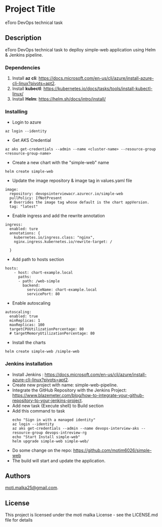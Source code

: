 # Project Title

eToro DevOps technical task

## Description
eToro DevOps technical task to deplloy simple-web application using Helm & Jenkins pipeline.

### Dependencies
1. Install **az cli**:  https://docs.microsoft.com/en-us/cli/azure/install-azure-cli-linux?pivots=apt2.
2. Install **kubectl**:  https://kubernetes.io/docs/tasks/tools/install-kubectl-linux/
3. Install **Helm**:  https://helm.sh/docs/intro/install/

### Installing

* Login to azure
```
az login --identity
```

* Get AKS Credential
```
az aks get-credentials --admin --name <cluster-name> --resource-group <resource-group-name>
```
 
* Create a new chart with the "simple-web" name
``` 
helm create simple-web
```

* Update the image repository & image tag in values.yaml file
```
image:
  repository: devopsinterviewacr.azurecr.io/simple-web
  pullPolicy: IfNotPresent
  # Overrides the image tag whose default is the chart appVersion.
  tag: "latest"
```

* Enable ingress and add the rewrite annotation

```
ingress:
  enabled: ture
  annotations: {
    kubernetes.io/ingress.class: "nginx",
    nginx.ingress.kubernetes.io/rewrite-target: /
  
  }
```
* Add path to hosts section
  
```
hosts:
    - host: chart-example.local
      paths:
      - path: /web-simple
        backend:
          serviceName: chart-example.local
          servicePort: 80
```

* Enable autoscaling 

```
autoscaling:
  enabled: true
  minReplicas: 1
  maxReplicas: 100
  targetCPUUtilizationPercentage: 80
  # targetMemoryUtilizationPercentage: 80
```

* Install the charts
```
helm create simple-web /simple-web
```

### Jenkins installation
 - Install Jenkins : https://docs.microsoft.com/en-us/cli/azure/install-azure-cli-linux?pivots=apt2.
 - Create new project with name: simple-web-pipeline.
 - Integrate the GitHub Repository with the Jenkins Project: https://www.blazemeter.com/blog/how-to-integrate-your-github-repository-to-your-jenkins-project.
- Add new task {Execute shell} to Build section
- Add this command to task
  ```
  echo "Sign in with a managed identity"
  az login --identity
  az aks get-credentials --admin --name devops-interview-aks --resource-group devops-intreview-rg
  echo "Start Install simple-web"
  helm upgrade simple-web simple-web/
  ```
* Do some change on the repo: https://github.com/motim6026/simple-web
* The build will start and update the application.

## Authors
moti.malka25@gmail.com.

## License

This project is licensed under the moti malka License - see the LICENSE.md file for details
